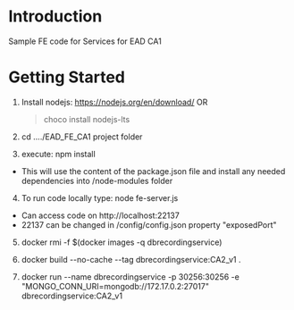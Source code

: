 # Introduction 
Sample FE code for Services for EAD CA1

# Getting Started

1. Install nodejs: https://nodejs.org/en/download/
   OR
   > choco install nodejs-lts
   
2. cd ..../EAD_FE_CA1 project folder

3. execute: npm install
 - This will use the content of the package.json file and install any needed dependencies into /node-modules folder

4. To run code locally type: node fe-server.js
 - Can access code on http://localhost:22137
 - 22137 can be changed in /config/config.json property "exposedPort"

5. docker rmi -f $(docker images -q dbrecordingservice)

6. docker build --no-cache --tag dbrecordingservice:CA2_v1 .

7. docker run --name dbrecordingservice -p 30256:30256 -e "MONGO_CONN_URI=mongodb://172.17.0.2:27017" dbrecordingservice:CA2_v1
